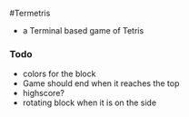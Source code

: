 #Termetris

+ a Terminal based game of Tetris 


### Todo

+ colors for the block
+ Game should end when it reaches the top
+ highscore?
+ rotating block when it is on the side
